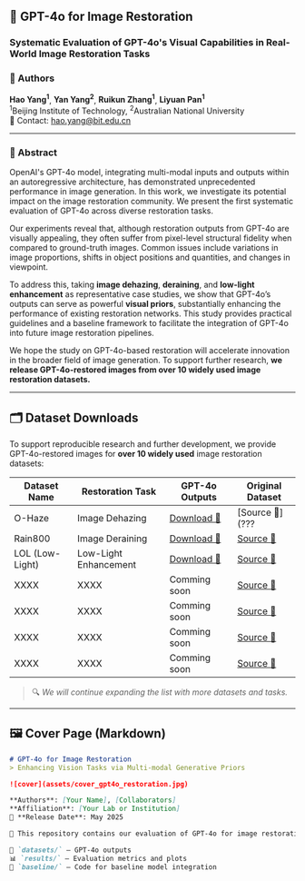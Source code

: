 ## 🧠 GPT-4o for Image Restoration

### Systematic Evaluation of GPT-4o's Visual Capabilities in Real-World Image Restoration Tasks

### 👥 Authors  
**Hao Yang<sup>1</sup>**, **Yan Yang<sup>2</sup>**, **Ruikun Zhang<sup>1</sup>**, **Liyuan Pan<sup>1</sup>**  
<sup>1</sup>Beijing Institute of Technology, <sup>2</sup>Australian National University  
📧 Contact: hao.yang@bit.edu.cn  

---

### 📜 Abstract

OpenAI's GPT-4o model, integrating multi-modal inputs and outputs within an autoregressive architecture, has demonstrated unprecedented performance in image generation. In this work, we investigate its potential impact on the image restoration community. We present the first systematic evaluation of GPT-4o across diverse restoration tasks.

Our experiments reveal that, although restoration outputs from GPT-4o are visually appealing, they often suffer from pixel-level structural fidelity when compared to ground-truth images. Common issues include variations in image proportions, shifts in object positions and quantities, and changes in viewpoint.

To address this, taking **image dehazing**, **deraining**, and **low-light enhancement** as representative case studies, we show that GPT-4o’s outputs can serve as powerful **visual priors**, substantially enhancing the performance of existing restoration networks. This study provides practical guidelines and a baseline framework to facilitate the integration of GPT-4o into future image restoration pipelines.

We hope the study on GPT-4o-based restoration will accelerate innovation in the broader field of image generation. To support further research, **we release GPT-4o-restored images from over 10 widely used image restoration datasets.**

---

## 🗂️ Dataset Downloads

To support reproducible research and further development, we provide GPT-4o-restored images for **over 10 widely used** image restoration datasets:

| Dataset Name         | Restoration Task        | GPT-4o Outputs      | Original Dataset |
|----------------------|-------------------------|---------------------|------------------|
| O-Haze | Image Dehazing        | [Download 🔗](#)     | [Source 🔗](??? |
| Rain800            | Image Deraining         | [Download 🔗](#)     | [Source 🔗](???) |
| LOL (Low-Light)      | Low-Light Enhancement   | [Download 🔗](#)     | [Source 🔗](???) |
| XXXX               | XXXX          | Comming soon    | [Source 🔗](XXX) |
| XXXX               | XXXX          | Comming soon    | [Source 🔗](XXX) |
| XXXX               | XXXX          | Comming soon    | [Source 🔗](XXX) |
| XXXX               | XXXX          | Comming soon    | [Source 🔗](XXX) |

> 🔍 *We will continue expanding the list with more datasets and tasks.*

---

## 🖼️ Cover Page (Markdown)

```markdown
# GPT-4o for Image Restoration
> Enhancing Vision Tasks via Multi-modal Generative Priors

![cover](assets/cover_gpt4o_restoration.jpg)

**Authors**: [Your Name], [Collaborators]  
**Affiliation**: [Your Lab or Institution]  
📅 **Release Date**: May 2025

🧠 This repository contains our evaluation of GPT-4o for image restoration tasks, dataset outputs, baseline framework, and visual priors.

📂 `datasets/` — GPT-4o outputs  
📊 `results/` — Evaluation metrics and plots  
🧪 `baseline/` — Code for baseline model integration  
